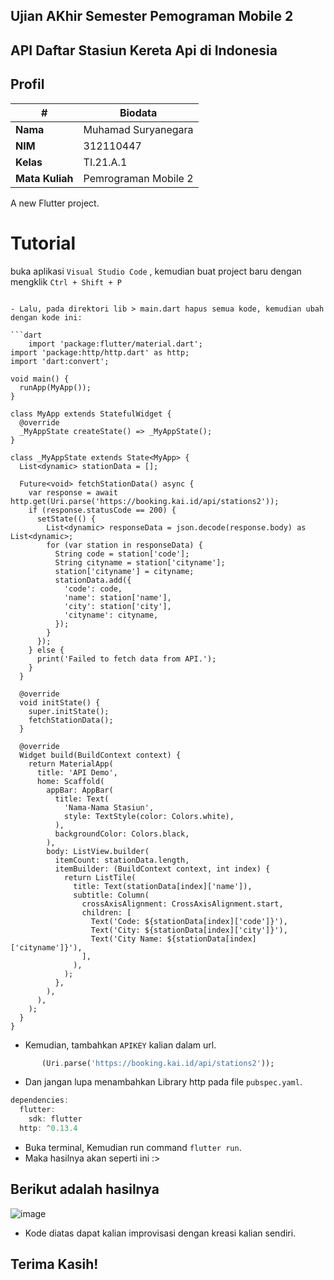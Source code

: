 ## Ujian AKhir Semester Pemograman Mobile 2

## API Daftar Stasiun Kereta Api di Indonesia

## Profil
| #               | Biodata                  |
| --------------- | --------------------     |
| **Nama**        | Muhamad Suryanegara      |
| **NIM**         | 312110447                |
| **Kelas**       | TI.21.A.1                |
| **Mata Kuliah** | Pemrograman Mobile 2     |

A new Flutter project.

# Tutorial
buka aplikasi `Visual Studio Code`  , kemudian buat project baru dengan mengklik `Ctrl + Shift + P`  
```

- Lalu, pada direktori lib > main.dart hapus semua kode, kemudian ubah dengan kode ini:

```dart
    import 'package:flutter/material.dart';
import 'package:http/http.dart' as http;
import 'dart:convert';

void main() {
  runApp(MyApp());
}

class MyApp extends StatefulWidget {
  @override
  _MyAppState createState() => _MyAppState();
}

class _MyAppState extends State<MyApp> {
  List<dynamic> stationData = [];

  Future<void> fetchStationData() async {
    var response = await http.get(Uri.parse('https://booking.kai.id/api/stations2'));
    if (response.statusCode == 200) {
      setState(() {
        List<dynamic> responseData = json.decode(response.body) as List<dynamic>;
        for (var station in responseData) {
          String code = station['code'];
          String cityname = station['cityname'];
          station['cityname'] = cityname;
          stationData.add({
            'code': code,
            'name': station['name'],
            'city': station['city'],
            'cityname': cityname,
          });
        }
      });
    } else {
      print('Failed to fetch data from API.');
    }
  }

  @override
  void initState() {
    super.initState();
    fetchStationData();
  }

  @override
  Widget build(BuildContext context) {
    return MaterialApp(
      title: 'API Demo',
      home: Scaffold(
        appBar: AppBar(
          title: Text(
            'Nama-Nama Stasiun',
            style: TextStyle(color: Colors.white),
          ),
          backgroundColor: Colors.black,
        ),
        body: ListView.builder(
          itemCount: stationData.length,
          itemBuilder: (BuildContext context, int index) {
            return ListTile(
              title: Text(stationData[index]['name']),
              subtitle: Column(
                crossAxisAlignment: CrossAxisAlignment.start,
                children: [
                  Text('Code: ${stationData[index]['code']}'),
                  Text('City: ${stationData[index]['city']}'),
                  Text('City Name: ${stationData[index]['cityname']}'),
                ],
              ),
            );
          },
        ),
      ),
    );
  }
}

```

- Kemudian, tambahkan `APIKEY` kalian dalam url.

```dart
       (Uri.parse('https://booking.kai.id/api/stations2'));
```

- Dan jangan lupa menambahkan Library http pada file `pubspec.yaml`.

```dart
dependencies:
  flutter:
    sdk: flutter
  http: ^0.13.4
```

- Buka terminal, Kemudian run command `flutter run`.
- Maka hasilnya akan seperti ini :>

## Berikut adalah hasilnya

![image](https://github.com/Muhamadsuryanegara/UAS_P.Mobile.2/assets/92678339/79d60c31-97bb-442e-88ef-40a8efbace24)



- Kode diatas dapat kalian improvisasi dengan kreasi kalian sendiri.

## Terima Kasih!



